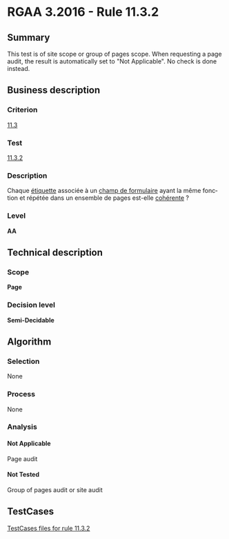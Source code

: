 # RGAA 3.2016 - Rule 11.3.2

## Summary
This test is of site scope or group of pages scope. When requesting a page audit, the result is automatically set to "Not Applicable". No check is done instead.

## Business description

### Criterion
[11.3](http://references.modernisation.gouv.fr/rgaa-accessibilite/2016/criteres.html#crit-11-3)

### Test
[11.3.2](http://references.modernisation.gouv.fr/rgaa-accessibilite/2016/criteres.html#test-11-3-2)

### Description
<div lang="fr">Chaque <a href="http://references.modernisation.gouv.fr/rgaa-accessibilite/glossaire.html#tiquette-de-champs-de-formulaire">&#xE9;tiquette</a> associ&#xE9;e &#xE0; un <a href="http://references.modernisation.gouv.fr/rgaa-accessibilite/glossaire.html#champ-de-saisie-de-formulaire">champ de formulaire</a> ayant la m&#xEA;me fonction et r&#xE9;p&#xE9;t&#xE9;e dans un ensemble de pages est-elle <a href="http://references.modernisation.gouv.fr/rgaa-accessibilite/glossaire.html#tiquettes-cohrentes">coh&#xE9;rente</a>&nbsp;?</div>

### Level
**AA**

## Technical description

### Scope
**Page**

### Decision level
**Semi-Decidable**

## Algorithm

### Selection

None

### Process

None

### Analysis

#### Not Applicable

Page audit 

#### Not Tested

Group of pages audit or site audit



##  TestCases

[TestCases files for rule 11.3.2](https://github.com/Asqatasun/Asqatasun/tree/develop/rules/rules-rgaa3.2016/src/test/resources/testcases/rgaa32016/Rgaa32016Rule110302/)


